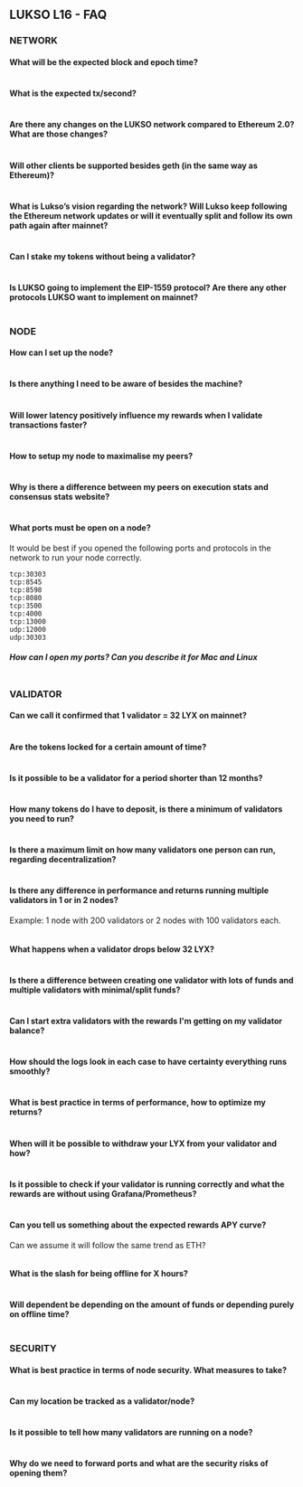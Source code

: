 ## LUKSO L16 - FAQ

### NETWORK

#### What will be the expected block and epoch time?
```
```

#### What is the expected tx/second?
```
```

#### Are there any changes on the LUKSO network compared to Ethereum 2.0? What are those changes?
```
```

#### Will other clients be supported besides geth (in the same way as Ethereum)?
```
```

#### What is Lukso’s vision regarding the network? Will Lukso keep following the Ethereum network updates or will it eventually split and follow its own path again after mainnet?
```
```


#### Can I stake my tokens without being a validator?
```
```

#### Is LUKSO going to implement the EIP-1559 protocol? Are there any other protocols LUKSO want to implement on mainnet?
```
```

### NODE

#### How can I set up the node?
```
```

#### Is there anything I need to be aware of besides the machine?
```
```

#### Will lower latency positively influence my rewards when I validate transactions faster?

```
```

#### How to setup my node to maximalise my peers?
```
```

#### Why is there a difference between my peers on execution stats and consensus stats website?
```
```

#### What ports must be open on a node?

It would be best if you opened the following ports and protocols in the network to run your node correctly.

```
tcp:30303
tcp:8545
tcp:8598
tcp:8080
tcp:3500
tcp:4000
tcp:13000
udp:12000
udp:30303
```
##### How can I open my ports? Can you describe it for Mac and Linux
```
```

### VALIDATOR

#### Can we call it confirmed that 1 validator = 32 LYX on mainnet?
```
```

#### Are the tokens locked for a certain amount of time?
```
```

#### Is it possible to be a validator for a period shorter than 12 months?
```
```

#### How many tokens do I have to deposit, is there a minimum of validators you need to run?
```
```

#### Is there a maximum limit on how many validators one person can run, regarding decentralization?
```
```

#### Is there any difference in performance and returns running multiple validators in 1 or in 2  nodes? 
Example: 1 node with 200 validators or 2 nodes with 100 validators each.
```
```

#### What happens when a validator drops below 32 LYX?
```
```

#### Is there a difference between creating one validator with lots of funds and multiple validators with minimal/split funds?
```
```

#### Can I start extra validators with the rewards I'm getting on my validator balance?
```
```

#### How should the logs look in each case to have certainty everything runs smoothly?
```
```
#### What is best practice in terms of performance, how to optimize my returns?
```
```

#### When will it be possible to withdraw your LYX from your validator and how?

```
```

#### Is it possible to check if your validator is running correctly and what the rewards are without using Grafana/Prometheus?
```
```

#### Can you tell us something about the expected rewards APY curve?

Can we assume it will follow the same trend as ETH?

```
```

#### What is the slash for being offline for X hours?
```
```

#### Will dependent be depending on the amount of funds or depending purely on offline time?
```
```

### SECURITY

#### What is best practice in terms of node security. What measures to take?
```
```

#### Can my location be tracked as a validator/node?
``` 
```

#### Is it possible to tell how many validators are running on a node?
```
```

#### Why do we need to forward ports and what are the security risks of opening them?
```
```


